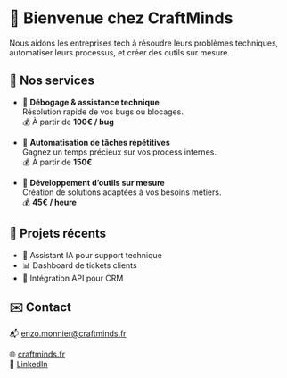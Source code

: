 # 👋 Bienvenue chez CraftMinds

Nous aidons les entreprises tech à résoudre leurs problèmes techniques, automatiser leurs processus, et créer des outils sur mesure.

## 🚀 Nos services

- 🔧 **Débogage & assistance technique**  
  Résolution rapide de vos bugs ou blocages.  
  💰 À partir de **100€ / bug**

- 🤖 **Automatisation de tâches répétitives**  
  Gagnez un temps précieux sur vos process internes.  
  💰 À partir de **150€**

- 🧩 **Développement d’outils sur mesure**  
  Création de solutions adaptées à vos besoins métiers.  
  💰 **45€ / heure**

## 📂 Projets récents

- 🧠 Assistant IA pour support technique
- 📊 Dashboard de tickets clients
- 🔄 Intégration API pour CRM

## ✉️ Contact

📬 enzo.monnier@craftminds.fr

🌐 [craftminds.fr](https://craftminds.fr)  
🔗 [LinkedIn](https://www.linkedin.com/in/enzo-m-craftminds-7524ab205/)
